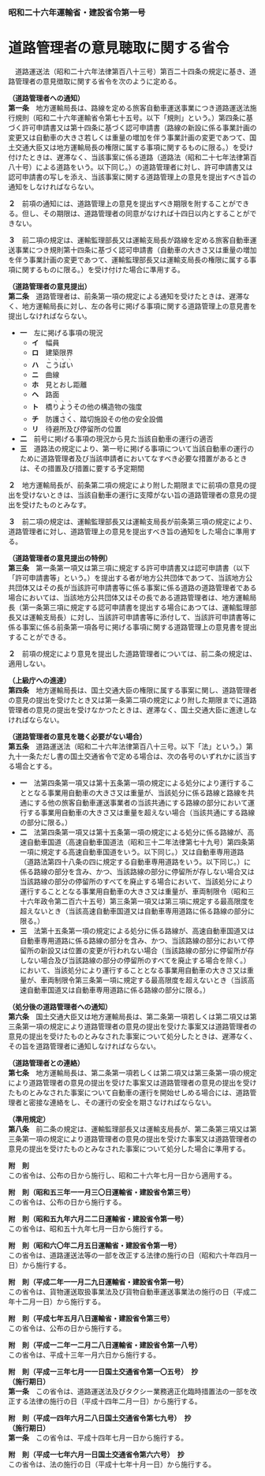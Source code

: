 ### 昭和二十六年運輸省・建設省令第一号  
# 道路管理者の意見聴取に関する省令  
　道路運送法（昭和二十六年法律第百八十三号）第百二十四条の規定に基き、道路管理者の意見徴取に関する省令を次のように定める。  
  
**（道路管理者への通知）**  
**第一条**　地方運輸局長は、路線を定める旅客自動車運送事業につき道路運送法施行規則（昭和二十六年運輸省令第七十五号。以下「規則」という。）第四条に基づく許可申請書又は第十四条に基づく認可申請書（路線の新設に係る事業計画の変更又は自動車の大きさ若しくは重量の増加を伴う事業計画の変更であつて、国土交通大臣又は地方運輸局長の権限に属する事項に関するものに限る。）を受け付けたときは、遅滞なく、当該事案に係る道路（道路法（昭和二十七年法律第百八十号）による道路をいう。以下同じ。）の道路管理者に対し、許可申請書又は認可申請書の写しを添え、当該事案に関する道路管理上の意見を提出すべき旨の通知をしなければならない。  
  
**２**　前項の通知には、道路管理上の意見を提出すべき期限を附することができる。但し、その期限は、道路管理者の同意がなければ十四日以内とすることができない。  
  
**３**　前二項の規定は、運輸監理部長又は運輸支局長が路線を定める旅客自動車運送事業につき規則第十四条に基づく認可申請書（自動車の大きさ又は重量の増加を伴う事業計画の変更であつて、運輸監理部長又は運輸支局長の権限に属する事項に関するものに限る。）を受け付けた場合に準用する。  
  
**（道路管理者の意見提出）**  
**第二条**　道路管理者は、前条第一項の規定による通知を受けたときは、遅滞なく、地方運輸局長に対し、左の各号に掲げる事項に関する道路管理上の意見書を提出しなければならない。  
* **一**　左に掲げる事項の現況  
	* **イ**　幅員  
	* **ロ**　建築限界  
	* **ハ**　<ruby>こ<rt>ヽ</rt></ruby><ruby>う<rt>ヽ</rt></ruby><ruby>ば<rt>ヽ</rt></ruby><ruby>い<rt>ヽ</rt></ruby>  
	* **ニ**　曲線  
	* **ホ**　見とおし距離  
	* **ヘ**　路面  
	* **ト**　橋<ruby>り<rt>ヽ</rt></ruby><ruby>よ<rt>ヽ</rt></ruby><ruby>う<rt>ヽ</rt></ruby>その他の構造物の強度  
	* **チ**　防護<ruby>さ<rt>ヽ</rt></ruby><ruby>く<rt>ヽ</rt></ruby>、踏切施設その他の安全設備  
	* **リ**　待避所及び停留所の位置  
* **二**　前号に掲げる事項の現況から見た当該自動車の運行の適否  
* **三**　道路法の規定により、第一号に掲げる事項について当該自動車の運行のために道路管理者及び当該申請者においてなすべき必要な措置があるときは、その措置及び措置に要する予定期間  
  
**２**　地方運輸局長が、前条第二項の規定により附した期限までに前項の意見の提出を受けないときは、当該自動車の運行に支障がない旨の道路管理者の意見の提出を受けたものとみなす。  
  
**３**　前二項の規定は、運輸監理部長又は運輸支局長が前条第三項の規定により、道路管理者に対し、道路管理上の意見を提出すべき旨の通知をした場合に準用する。  
  
**（道路管理者の意見提出の特例）**  
**第三条**　第一条第一項又は第三項に規定する許可申請書又は認可申請書（以下「許可申請書等」という。）を提出する者が地方公共団体であつて、当該地方公共団体又はその長が当該許可申請書等に係る事案に係る道路の道路管理者である場合においては、当該地方公共団体又はその長である道路管理者は、地方運輸局長（第一条第三項に規定する認可申請書を提出する場合にあつては、運輸監理部長又は運輸支局長）に対し、当該許可申請書等に添付して、当該許可申請書等に係る事案に係る前条第一項各号に掲げる事項に関する道路管理上の意見書を提出することができる。  
  
**２**　前項の規定により意見を提出した道路管理者については、前二条の規定は、適用しない。  
  
**（上級庁への進達）**  
**第四条**　地方運輸局長は、国土交通大臣の権限に属する事案に関し、道路管理者の意見の提出を受けたとき又は第一条第二項の規定により附した期限までに道路管理者の意見の提出を受けなかつたときは、遅滞なく、国土交通大臣に進達しなければならない。  
  
**（道路管理者の意見を聴く必要がない場合）**  
**第五条**　道路運送法（昭和二十六年法律第百八十三号。以下「法」という。）第九十一条ただし書の国土交通省令で定める場合は、次の各号のいずれかに該当する場合とする。  
* **一**　法第四条第一項又は第十五条第一項の規定による処分により運行することとなる事業用自動車の大きさ又は重量が、当該処分に係る路線と路線を共通にする他の旅客自動車運送事業者の当該共通にする路線の部分において運行する事業用自動車の大きさ又は重量を超えない場合（当該共通にする路線の部分に限る。）  
* **二**　法第四条第一項又は第十五条第一項の規定による処分に係る路線が、高速自動車国道（高速自動車国道法（昭和三十二年法律第七十九号）第四条第一項に規定する高速自動車国道をいう。以下同じ。）又は自動車専用道路（道路法第四十八条の四に規定する自動車専用道路をいう。以下同じ。）に係る路線の部分を含み、かつ、当該路線の部分に停留所が存しない場合又は当該路線の部分の停留所のすべてを廃止する場合において、当該処分により運行することとなる事業用自動車の大きさ又は重量が、車両制限令（昭和三十六年政令第二百六十五号）第三条第一項又は第三項に規定する最高限度を超えないとき（当該高速自動車国道又は自動車専用道路に係る路線の部分に限る。）  
* **三**　法第十五条第一項の規定による処分に係る路線が、高速自動車国道又は自動車専用道路に係る路線の部分を含み、かつ、当該路線の部分において停留所の新設又は位置の変更が行われない場合（当該路線の部分に停留所が存しない場合及び当該路線の部分の停留所のすべてを廃止する場合を除く。）において、当該処分により運行することとなる事業用自動車の大きさ又は重量が、車両制限令第三条第一項に規定する最高限度を超えないとき（当該高速自動車国道又は自動車専用道路に係る路線の部分に限る。）  
  
**（処分後の道路管理者への通知）**  
**第六条**　国土交通大臣又は地方運輸局長は、第二条第一項若しくは第二項又は第三条第一項の規定により道路管理者の意見の提出を受けた事案又は道路管理者の意見の提出を受けたものとみなされた事案について処分したときは、遅滞なく、その旨を道路管理者に通知しなければならない。  
  
**（道路管理者との連絡）**  
**第七条**　地方運輸局長は、第二条第一項若しくは第二項又は第三条第一項の規定により道路管理者の意見の提出を受けた事案又は道路管理者の意見の提出を受けたものとみなされた事案について自動車の運行を開始せしめる場合には、道路管理者と密接な連絡をし、その運行の安全を期さなければならない。  
  
**（準用規定）**  
**第八条**　前二条の規定は、運輸監理部長又は運輸支局長が、第二条第三項又は第三条第一項の規定により道路管理者の意見の提出を受けた事案又は道路管理者の意見の提出を受けたものとみなされた事案について処分した場合に準用する。  
  
**附　則**  
この省令は、公布の日から施行し、昭和二十六年七月一日から適用する。  
  
**附　則（昭和五三年一一月三〇日運輸省・建設省令第三号）**  
この省令は、公布の日から施行する。  
  
**附　則（昭和五九年六月二二日運輸省・建設省令第一号）**  
この省令は、昭和五十九年七月一日から施行する。  
  
**附　則（昭和六〇年二月五日運輸省・建設省令第一号）**  
この省令は、道路運送法等の一部を改正する法律の施行の日（昭和六十年四月一日）から施行する。  
  
**附　則（平成二年一一月二九日運輸省・建設省令第一号）**  
この省令は、貨物運送取扱事業法及び貨物自動車運送事業法の施行の日（平成二年十二月一日）から施行する。  
  
**附　則（平成七年五月八日運輸省・建設省令第三号）**  
この省令は、公布の日から施行する。  
  
**附　則（平成一二年一二月二八日運輸省・建設省令第一八号）**  
この省令は、平成十三年一月六日から施行する。  
  
**附　則（平成一三年七月一一日国土交通省令第一〇五号）　抄**  
**（施行期日）**  
**第一条**　この省令は、道路運送法及びタクシー業務適正化臨時措置法の一部を改正する法律の施行の日（平成十四年二月一日）から施行する。  
  
**附　則（平成一四年六月二八日国土交通省令第七九号）　抄**  
**（施行期日）**  
**第一条**　この省令は、平成十四年七月一日から施行する。  
  
**附　則（平成一七年六月一日国土交通省令第六六号）　抄**  
この省令は、法の施行の日（平成十七年十月一日）から施行する。  
  
